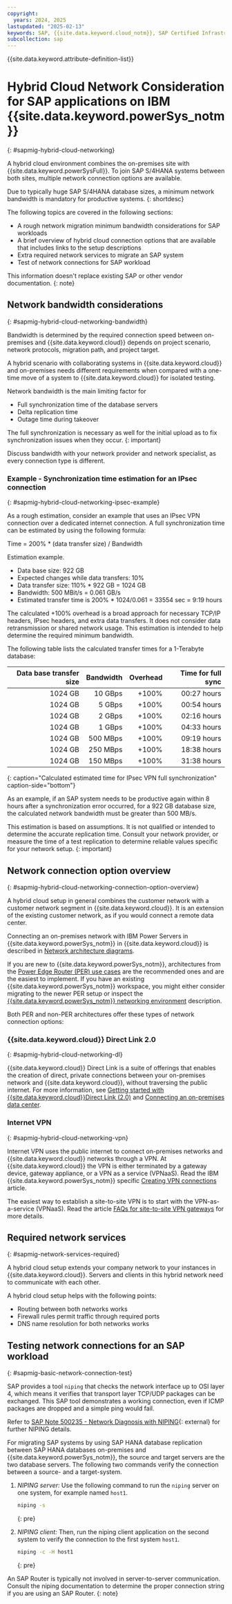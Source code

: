 ```yaml
---
copyright:
  years: 2024, 2025
lastupdated: "2025-02-13"
keywords: SAP, {{site.data.keyword.cloud_notm}}, SAP Certified Infrastructure, {{site.data.keyword.ibm_cloud_sap}}, SAP Workloads, VPN, Virtual Private Network, VPN for VPC, Direct Link, DL, Cloud connection, Software Defined Network, SDN, SD, Hybrid Cloud, Migration, AIX, Linux, RHEL, SuSE
subcollection: sap
---
```


{{site.data.keyword.attribute-definition-list}}


# Hybrid Cloud Network Consideration for SAP applications on IBM {{site.data.keyword.powerSys_notm}}
{: #sapmig-hybrid-cloud-networking}

A hybrid cloud environment combines the on-premises site with {{site.data.keyword.powerSysFull}}.
To join SAP S/4HANA systems between both sites, multiple network connection options are available.

Due to typically huge SAP S/4HANA database sizes, a minimum network bandwidth is mandatory for productive systems.
{: shortdesc}

The following topics are covered in the following sections:

- A rough network migration minimum bandwidth considerations for SAP workloads
- A brief overview of hybrid cloud connection options that are available that includes links to the setup descriptions
- Extra required network services to migrate an SAP system
- Test of network connections for SAP workload

This information doesn't replace existing SAP or other vendor documentation.
{: note}

## Network bandwidth considerations
{: #sapmig-hybrid-cloud-networking-bandwidth}

Bandwidth is determined by the required connection speed between on-premises and {{site.data.keyword.cloud}} depends on project scenario, network protocols, migration path, and project target.

A hybrid scenario with collaborating systems in {{site.data.keyword.cloud}} and on-premises needs different requirements when compared with a one-time move of a system to {{site.data.keyword.cloud}} for isolated testing.

Network bandwidth is the main limiting factor for

- Full synchronization time of the database servers
- Delta replication time
- Outage time during takeover

The full synchronization is necessary as well for the initial upload as to fix synchronization issues when they occur.
{: important}

Discuss bandwidth with your network provider and network specialist, as every connection type is different.

### Example - Synchronization time estimation for an IPsec connection
{: #sapmig-hybrid-cloud-networking-ipsec-example}

As a rough estimation, consider an example that uses an IPsec VPN connection over a dedicated internet connection.
A full synchronization time can be estimated by using the following formula:

Time = 200% * (data transfer size) / Bandwidth

Estimation example.

- Data base size: 922 GB
- Expected changes while data transfers: 10%
- Data transfer size: 110% * 922 GB = 1024 GB
- Bandwidth: 500 MBit/s = 0.061 GB/s
- Estimated transfer time is 200% * 1024/0.061 = 33554 sec = 9:19 hours

The calculated +100% overhead is a broad approach for necessary TCP/IP headers, IPsec headers, and extra data transfers.
It does not consider data retransmission or shared network usage.
This estimation is intended to help determine the required minimum bandwidth.

The following table lists the calculated transfer times for a 1-Terabyte database:

| Data base transfer size |  Bandwidth | Overhead | Time for full sync |
| ---------------: | ---------: | -------: | -----------------: |
|       1024 GB |  10 GBps |    +100% |        00:27 hours |
|       1024 GB |   5 GBps |    +100% |        00:54 hours |
|       1024 GB |   2 GBps |    +100% |        02:16 hours |
|       1024 GB |   1 GBps |    +100% |        04:33 hours |
|       1024 GB | 500 MBps |    +100% |        09:19 hours |
|       1024 GB | 250 MBps |    +100% |        18:38 hours |
|       1024 GB | 150 MBps |    +100% |        31:38 hours |
{: caption="Calculated estimated time for IPsec VPN full synchronization" caption-side="bottom"}

As an example, if an SAP system needs to be productive again within 8 hours after a synchronization error occurred, for a 922 GB database size, the calculated network bandwidth must be greater than 500 MB/s.

This estimation is based on assumptions. It is not qualified or intended to determine the accurate replication time. Consult your network provider, or measure the time of a test replication to determine reliable values specific for your network setup.
{: important}

## Network connection option overview
{: #sapmig-hybrid-cloud-networking-connection-option-overview}

A hybrid cloud setup in general combines the customer network with a customer network segment in {{site.data.keyword.cloud}}. It is an extension of the existing customer network, as if you would connect a remote data center.

Connecting an on-premises network with IBM Power Servers in {{site.data.keyword.powerSys_notm}} in {{site.data.keyword.cloud}} is described in
[Network architecture diagrams](/docs/power-iaas?topic=power-iaas-network-architecture-diagrams).

If you are new to {{site.data.keyword.powerSys_notm}}, architectures from the [Power Edge Router (PER) use cases](/docs/power-iaas?topic=power-iaas-network-architecture-diagrams#per-use-cases) are the recommended ones and are the easiest to implement. If you have an existing {{site.data.keyword.powerSys_notm}} workspace, you might either consider migrating to the newer PER setup or inspect the [{{site.data.keyword.powerSys_notm}} networking environment](/docs/power-iaas?topic=power-iaas-network-architecture-diagrams#networking-environment) description.

Both PER and non-PER architectures offer these types of network connection options:

### {{site.data.keyword.cloud}} Direct Link 2.0
{: #sapmig-hybrid-cloud-networking-dl}

{{site.data.keyword.cloud}} Direct Link is a suite of offerings that enables the creation of direct, private connections between your on-premises network and {{site.data.keyword.cloud}}, without traversing the public internet. For more information, see [Getting started with {{site.data.keyword.cloud}}Direct Link (2.0)](/docs/dl?topic=dl-get-started-with-ibm-cloud-dl) and [Connecting an on-premises data center](/docs/power-iaas?topic=power-iaas-network-architecture-diagrams#per-on-orem).

### Internet VPN
{: #sapmig-hybrid-cloud-networking-vpn}

Internet VPN uses the public internet to connect on-premises networks and {{site.data.keyword.cloud}} networks through a VPN. At {{site.data.keyword.cloud}} the VPN is either terminated by a gateway device, gateway appliance, or a VPN as a service (VPNaaS). Read the IBM {{site.data.keyword.powerSys_notm}} specific [Creating VPN connections](/docs/power-iaas?topic=power-iaas-VPN-connections) article.

The easiest way to establish a site-to-site VPN is to start with the VPN-as-a-service (VPNaaS).
Read the article [FAQs for site-to-site VPN gateways](/docs/vpc?topic=vpc-faqs-vpn#faq-vpn-10) for more details.

## Required network services
{: #sapmig-network-services-required}

A hybrid cloud setup extends your company network to your instances in {{site.data.keyword.cloud}}.
Servers and clients in this hybrid network need to communicate with each other.

A hybrid cloud setup helps with the following points:

- Routing between both networks works
- Firewall rules permit traffic through required ports
- DNS name resolution for both networks works

## Testing network connections for an SAP workload
{: #sapmig-basic-network-connection-test}

SAP provides a tool ```niping``` that checks the network interface up to OSI layer 4, which means it verifies that transport layer TCP/UDP packages can be exchanged.
This SAP tool demonstrates a working connection, even if ICMP packages are dropped and a simple ping would fail.

Refer to [SAP Note 500235 - Network Diagnosis with NIPING](https://me.sap.com/notes/500235){: external} for further NIPING details.

For migrating SAP systems by using SAP HANA database replication between SAP HANA databases on-premises and {{site.data.keyword.powerSys_notm}}, the source and target servers are the two database servers.
The following two commands verify the connection between a source- and a target-system.

1. *NIPING server:*
   Use the following command to run the `niping` server on one system, for example named `host1`.
   ```sh
   niping -s
   ```
   {: pre}

1. *NIPING client:*
   Then, run the niping client application on the second system to verify the connection to the first system `host1`.
   ```sh
   niping -c -H host1
   ```
   {: pre}

An SAP Router is typically not involved in server-to-server communication. Consult the niping documentation to determine the proper connection string if you are using an SAP Router.
{: note}
